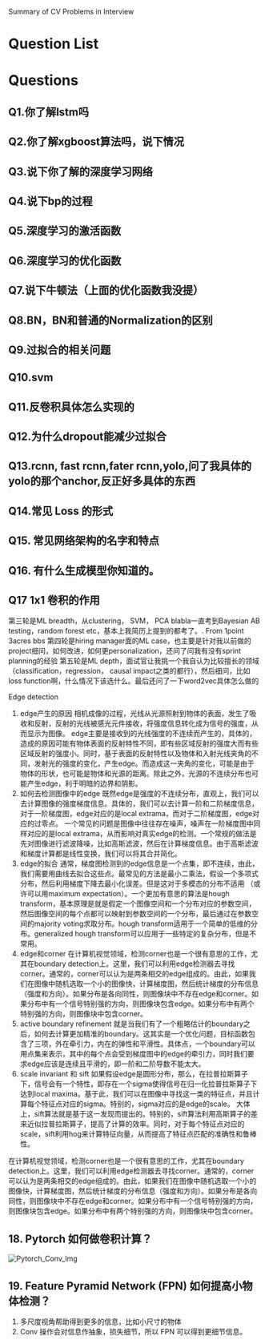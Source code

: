 
Summary of CV Problems in Interview

# Question List

# Questions

## Q1.你了解lstm吗

## Q2.你了解xgboost算法吗，说下情况

## Q3.说下你了解的深度学习网络

## Q4.说下bp的过程

## Q5.深度学习的激活函数

## Q6.深度学习的优化函数

## Q7.说下牛顿法（上面的优化函数我没提）

## Q8.BN，BN和普通的Normalization的区别

## Q9.过拟合的相关问题

## Q10.svm

## Q11.反卷积具体怎么实现的

## Q12.为什么dropout能减少过拟合

## Q13.rcnn, fast rcnn,fater rcnn,yolo,问了我具体的yolo的那个anchor,反正好多具体的东西

## Q14.常见 Loss 的形式

## Q15. 常见网络架构的名字和特点

## Q16. 有什么生成模型你知道的。

## Q17 1x1 卷积的作用

第三轮是ML breadth，从clustering， SVM， PCA blabla一直考到Bayesian AB testing，random forest etc，基本上我简历上提到的都考了。. From 1point 3acres bbs
第四轮是hiring manager面的ML case，也主要是针对我以前做的project细问，如何改进，如何更personalization，还问了问我有没有sprint planning的经验
第五轮是ML depth，面试官让我挑一个我自认为比较擅长的领域（classification，regression， causal impact之类的都行），然后细问，比如loss function啊，什么情况下该选什么。最后还问了一下word2vec具体怎么做的


Edge detection
1. edge产生的原因
相机成像的过程，光线从光源照射到物体的表面，发生了吸收和反射，反射的光线被感光元件接收，将强度信息转化成为信号的强度，从而显示为图像。
edge主要是接收到的光线强度的不连续而产生的，具体的，造成的原因可能有物体表面的反射特性不同，即有些区域反射的强度大而有些区域反射的强度小。同时，基于表面的反射特性以及物体和入射光线夹角的不同，发射光的强度的变化，产生edge。而造成这一夹角的变化，可能是由于物体的形状，也可能是物体和光源的距离。除此之外，光源的不连续分布也可能产生edge，利于明暗的边界和阴影。
2. 如何去检测图像中的edge
既然edge是强度的不连续分布，直观上，我们可以去计算图像的强度梯度信息。具体的，我们可以去计算一阶和二阶梯度信息，对于一阶梯度图，edge对应的是local extrama，而对于二阶梯度图，edge对应的过零点。
一个常见的问题是图像中往往存在噪声，噪声在一阶梯度图中同样对应的是local extrama，从而影响对真实edge的检测。一个常规的做法是先对图像进行滤波降噪，比如高斯滤波，然后在计算梯度信息。由于高斯滤波和梯度计算都是线性变换，我们可以将其合并简化。
3. edge的拟合
通常，梯度图检测到的edge信息是一个点集，即不连续，由此，我们需要用曲线去拟合这些点。最常见的方法是最小二乘法，假设一个多项式分布，然后利用梯度下降去最小化误差。但是这对于多模态的分布不适用 （或许可以用maximum expectation）。一个更加有意思的算法是hough transform，基本原理是就是假定一个图像空间和一个分布对应的参数空间，然后图像空间的每个点都可以映射到参数空间的一个分布，最后通过在参数空间的majority voting求取分布。hough transform适用于一个简单的低维的分布。generalized hough transform可以应用于一些特定的复杂分布，但是不常用。
4. edge和corner
在计算机视觉领域，检测corner也是一个很有意思的工作，尤其在boundary detection上。这里，我们可以利用edge检测器去寻找corner。通常的，corner可以认为是两条相交的edge组成的。由此，如果我们在图像中随机选取一个小的图像快，计算梯度图，然后统计梯度的分布信息（强度和方向）。如果分布是各向同性，则图像块中不存在edge和corner。如果分布中有一个信号特别强的方向，则图像块包含edge。如果分布中有两个特别强的方向，则图像块中包含corner。
5. active boundary refinement
就是当我们有了一个粗略估计的boundary之后，如何去计算更加精准的boundary。这其实是一个优化问题，目标函数包含了三项，外在牵引力，内在的弹性和平滑性。具体点，一个boundary可以用点集来表示，其中的每个点会受到梯度图中的edge的牵引力，同时我们要求edge应该是连续且平滑的，即一阶和二阶导数不能太大。
6. scale invariant 和 sift
如果假设edge是圆形分布，那么，在拉普拉斯算子下，信号会有一个特性，即存在一个sigma使得信号在归一化拉普拉斯算子下达到local maxima。基于此，我们可以在图像中寻找这一类的特征点，并且计算每个特征点对应的sigma。特别的，sigma对应的是edge的scale。
大体上，sift算法就是基于这一发现而提出的。特别的，sift算法利用高斯算子的差来近似拉普拉斯算子，提高了计算的效率。同时，对于每个特征点对应的scale，sift利用hog来计算特征向量，从而提高了特征点匹配的准确性和鲁棒性。

在计算机视觉领域，检测corner也是一个很有意思的工作，尤其在boundary detection上。这里，我们可以利用edge检测器去寻找corner。通常的，corner可以认为是两条相交的edge组成的。由此，如果我们在图像中随机选取一个小的图像快，计算梯度图，然后统计梯度的分布信息（强度和方向）。如果分布是各向同性，则图像块中不存在edge和corner。如果分布中有一个信号特别强的方向，则图像块包含edge。如果分布中有两个特别强的方向，则图像块中包含corner。


## 18. Pytorch 如何做卷积计算？


![Pytorch_Conv_Img](https://github.com/iphyer/MLE_Interview_Preparation/blob/main/Resources/Pics/pytorch_conv.jpeg)

## 19. Feature Pyramid Network (FPN) 如何提高小物体检测？

1. 多尺度视角帮助得到更多的信息，比如小尺寸的物体
2. Conv 操作会对信息作抽象，损失细节，所以 FPN 可以得到更细节信息。
